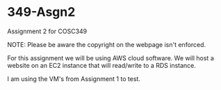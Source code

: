 # 349-Asgn2
 Assignment 2 for COSC349

 NOTE: Please be aware the copyright on the webpage isn't enforced.

 For this assignment we will be using AWS cloud software. We will host a website on an EC2 instance that will read/write to a RDS instance.
 
 I am using the VM's from Assignment 1 to test.
